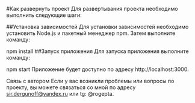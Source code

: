 #Как развернуть проект
Для развертывания проекта необходимо выполнить следующие шаги:

##Установка зависимостей
Для установки зависимостей необходимо установить Node.js и пакетный менеджер npm. Затем выполните команду:


npm install
##Запуск приложения
Для запуска приложения выполните команду:

npm start
Приложение будет доступно по адресу http://localhost:3000.


Связь с автором
Если у вас возникли проблемы или вопросы по проекту, вы можете связаться со мной по адресу sir.dergunoff@yandex.ru или tg: @rogepta.
